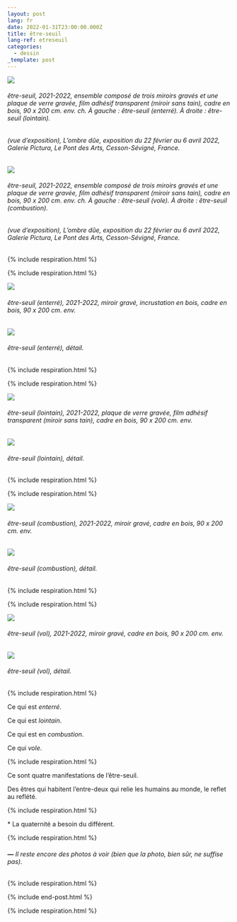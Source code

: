```yaml
---
layout: post
lang: fr
date: 2022-01-31T23:00:00.000Z
title: être-seuil
lang-ref: etreseuil
categories:
  - dessin
_template: post
---
```





![](/imgs/etre-seuil-2021-2022-1-up.jpg)

###### _être-seuil_, 2021-2022, ensemble composé de trois miroirs gravés et une plaque de verre gravée, film adhésif transparent (miroir sans tain), cadre en bois, 90 x 200 cm. env. ch. À gauche : _être-seuil (enterré)_. À droite : _être-seuil (lointain)_.

###### (vue d’exposition), _L’ombre dûe_, exposition du 22 février au 6 avril 2022, Galerie Pictura, Le Pont des Arts, Cesson-Sévigné, France.

![](/imgs/etre-seuil-2021-2022-2-up.jpg)

###### _être-seuil_, 2021-2022, ensemble composé de trois miroirs gravés et une plaque de verre gravée, film adhésif transparent (miroir sans tain), cadre en bois, 90 x 200 cm. env. ch. À gauche : _être-seuil (vole)_. À droite : _être-seuil (combustion)_.

###### (vue d’exposition), _L’ombre dûe_, exposition du 22 février au 6 avril 2022, Galerie Pictura, Le Pont des Arts, Cesson-Sévigné, France.

{% include respiration.html %}

{% include respiration.html %}

![](/imgs/etre-seuil-enterre-2021-2022-1_-up.jpg)

###### _être-seuil (enterré)_, 2021-2022, miroir gravé, incrustation en bois, cadre en bois, 90 x 200 cm. env.

![](/imgs/etre-seuil-enterre-2021-2022-6_-up.jpg)

###### _être-seuil (enterré)_, détail.

{% include respiration.html %}

{% include respiration.html %}

![](/imgs/etre-seuil-lointain-2021-2022-9_-up.jpg)

###### _être-seuil (lointain)_, 2021-2022, plaque de verre gravée, film adhésif transparent (miroir sans tain), cadre en bois, 90 x 200 cm. env.

![](/imgs/etre-seuil-lointain-2021-2022-5-up.jpg)

###### _être-seuil (lointain)_, détail.

{% include respiration.html %}

{% include respiration.html %}

![](/imgs/etre-seuil-combustion-2021-2022-2-up.jpg)

###### _être-seuil (combustion)_, 2021-2022, miroir gravé, cadre en bois, 90 x 200 cm. env.

![](/imgs/etre-seuil-combustion-2021-2022-4-up.jpg)

###### _être-seuil (combustion)_, détail.

{% include respiration.html %}

{% include respiration.html %}

![](/imgs/etre-seuil-vol-2021-2022-1-up.jpg)

###### _être-seuil (vol)_, 2021-2022, miroir gravé, cadre en bois, 90 x 200 cm. env.

![](/imgs/etre-seuil-vol-2021-2022-4-up.jpg)

###### _être-seuil (vol)_, détail.

{% include respiration.html %}

Ce qui est _enterré_.

Ce qui est _lointain_.

Ce qui est en _combustion_.

Ce qui _vole_.

{% include respiration.html %}

Ce sont quatre manifestations de l’être-seuil.

Des êtres qui habitent l’entre-deux qui relie les humains au monde, le reflet au reflété.

{% include respiration.html %}

\* La quaternité a besoin du différent.

{% include respiration.html %}

###### **_—_** _Il reste encore des photos à voir (bien que la photo, bien sûr, ne suffise pas)._

{% include respiration.html %}

{% include end-post.html %}

{% include respiration.html %}
